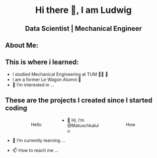 <h1 align= "center">Hi there 👋, I am Ludwig</h1>
<h2 align= "center">Data Scientist | Mechanical Engineer</h2>

<h2 align = left>About Me:</h2>

<h2 align = left>This is where i learned:</h2>

- I studied Mechanical Engineering at TUM :man_mechanic: :mechanical_arm:
- I am a former Le Wagon Alumni :bus:
- 👀 I’m interested in ...


<div align= "left">   
    <h2>These are the projects I created since I started coding</h2>
    <div align= "left", style = "width :200px; float: left">
        <p align= "center">Hello</p>
    </div>
    <div align= "right", , style = "width :200px; float: right">
        <p align= "center">How</p>
    </div>
</div>


- 👋 Hi, I’m @Matuschkalulu

- 🌱 I’m currently learning ...

- 📫 How to reach me ...

<!---
Matuschkalulu/Matuschkalulu is a ✨ special ✨ repository because its `README.md` (this file) appears on your GitHub profile.
You can click the Preview link to take a look at your changes.
--->
